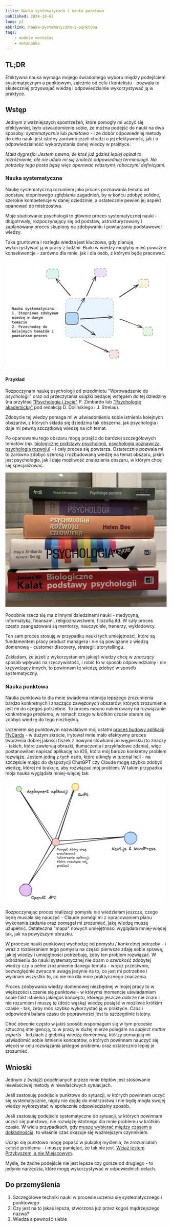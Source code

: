 ```yaml
---
title: Nauka systematyczna i nauka punktowa
published: 2024-10-02
lang: pl
abbrlink: nauka-systematyczna-i-punktowa
tags:
    - modele mentalne
    - metanauka
---
```


## TL;DR

Efektywna nauka wymaga mojego świadomego wyboru między podejściem systematycznym a punktowym, zależnie od celu i kontekstu - pozwala to skuteczniej przyswajać wiedzę i odpowiedzialnie wykorzystywać ją w praktyce.

## Wstęp

Jednym z ważniejszych spostrzeżeń, które pomogły mi uczyć się efektywniej, było uświadomienie sobie, że można podejść do nauki na dwa sposoby: _systematycznie_ lub _punktowo_ - i że dobór odpowiedniej metody do celu nauki jest istotny zarówno jeżeli chodzi o jej efektywność, jak i o odpowiedzialność wykorzystania danej wiedzy w praktyce.

_Mała dygresja: Jestem pewna, że ktoś już gdzieś lepiej opisał to rozróżnienie, ale nie udało mi się znaleźć odpowiedniej terminologii. Na potrzeby tego posta będę więc operować własnymi, roboczymi definicjami._

### Nauka systematyczna

Naukę systematyczną rozumiem jako proces poznawania tematu od podstaw, stopniowego zgłębiania zagadnień, by w końcu zdobyć solidne, szerokie kompetencje w danej dziedzinie, a ostatecznie pewien jej aspekt opanować do mistrzostwa.

Moje studiowanie psychologii to głównie proces systematycznej nauki - długotrwały, rozpoczynający się od podstaw, ustrukturyzowany i zaplanowany proces skupiony na zdobywaniu i powtarzaniu podstawowej wiedzy.

Taka gruntowna i rozległa wiedza jest kluczowa, gdy planuję wykorzystywać ją w pracy z ludźmi. Braki w wiedzy mogłyby mieć poważne konsekwencje - zarówno dla mnie, jak i dla osób, z którymi będę pracować.

![Nauka systematyczna - schemat](src/content/posts/_images/nauka_systematyczna.png)

#### Przykład

Rozpoczynam naukę psychologii od przedmiotu "Wprowadzenie do psychologii" oraz od przeczytania książki będącej wstępem do tej dziedziny (na przykład ["Psychologia i życie"](https://lubimyczytac.pl/ksiazka/246208/psychologia-i-zycie) P. Zimbardo lub ["Psychologię akademicką"](https://lubimyczytac.pl/ksiazka/115005/psychologia-akademicka-podrecznik-tom-1) pod redakcją D. Dolińskiego i J. Strelau).

Zdobycie tej wiedzy pomaga mi w uświadomieniu sobie istnienia kolejnych obszarów, z których składa się dziedzina tak obszerna, jak psychologia i daje mi pewną szczątkową wiedzę na ich temat.

Po opanowaniu tego obszaru mogę przejść do bardziej szczegółowych tematów (np. [biologiczne podstawy psychologii](https://lubimyczytac.pl/ksiazka/4968399/biologiczne-podstawy-psychologii), [psychologia poznawcza](https://lubimyczytac.pl/ksiazka/53311/psychologia-poznania), [psychologia rozwoju](https://lubimyczytac.pl/ksiazka/115605/psychologia-rozwoju-czlowieka)) - i cały proces się powtarza. Ostatecznie pozwala mi to zarówno zdobyć szeroką i rozbudowaną wiedzę na temat obszaru, jakim jest psychologia, jak i daje możliwość znalezienia obszaru, w którym chcę się specjalizować.

![Książki - narzędzia nauki "systematycznej"](src/content/posts/_images/ksiazki.png)

Podobnie rzecz się ma z innymi dziedzinami nauki - medycyną, informatyką, finansami, religioznawstwem, filozofią itd. W cały proces często zaangażowani są mentorzy, nauczyciele, trenerzy, wykładowcy.

Ten sam proces stosuję w przypadku nauki tych umiejętności, które są fundamentem pracy product managera i nie są powiązane z wiedzą domenową - customer discovery, strategii, storytellingu.

Zakładam, że jeżeli z wykorzystaniem jakiejś wiedzy chcę w _znaczący_ sposób wpływać na rzeczywistość, i robić to w sposób odpowiedzialny i nie krzywdzący innych, to powinnam tę wiedzę zdobyć w sposób systematyczny.

### Nauka punktowa

Nauka punktowa to dla mnie świadoma intencja lepszego zrozumienia bardzo konkretnych i znacząco zawężonych obszarów, których zrozumienie jest mi do czegoś potrzebne. To proces mocno nakierowany na rozwiązanie konkretnego _problemu_, w ramach czego w _krótkim czasie_ staram się zdobyć wiedzę do tego niezbędną.

Uczeniem się punktowym nazwałabym mój ostatni [proces budowy aplikacji FlyCards](https://ilonaborsos.com/flycards-signup) - w dużym skrócie, irytował mnie mało efektywny proces tworzenia dobrej jakości fiszek z nowymi słówkami po węgiersku (to znaczy - takich, które zawierają obrazki, tłumaczenia i przykładowe zdania), więc postanowiłam napisać aplikację na iOS, która mój bardzo konkretny problem rozwiąże. Jestem jedną z tych osób, które utknęły w [tutorial hell](https://www.reddit.com/r/learnprogramming/comments/qrlx5m/what_exactly_is_tutorial_hell/) - na szczęście mając do dyspozycji ChatGPT czy Claude mogę szybko zdobyć wiedzę, której mi brakuje, aby rozwiązać mój problem. W takim przypadku moja nauka wyglądała mniej-więcej tak:

![Nauka punktowa - schemat](src/content/posts/_images/nauka_punktowa.png)

Rozpoczynając proces realizacji pomysłu nie wiedziałam jeszcze, czego będę musiała się nauczyć - Claude pomógł mi z opracowaniem planu wykonania zadania oraz pomagał mi zrozumieć, jaką wiedzę muszę uzupełnić. Ostateczna "mapa" nowych umiejętności wyglądała mniej-więcej tak, jak na powyższym obrazku.

W procesie nauki punktowej wychodzę od pomysłu / konkretnej potrzeby - i wraz z rozbieraniem tego pomysłu na części pierwsze zdaję sobie sprawę, jakiej wiedzy i umiejętności potrzebuję, żeby ten problem rozwiązać. W odróżnieniu do nauki systematycznej nie dbam o _szerokość_ zdobytej wiedzy czy o pełne zrozumienie danego tematu - wręcz przeciwnie, bezwzględnie zwracam uwagę jedynie na to, co jest mi potrzebne i wycinam wszystko to, co nie ma dla mnie praktycznego znaczenia.

Proces zdobywania wiedzy domenowej niezbędnej w mojej pracy to w większości uczenie się punktowe - w którymś momencie uświadamiam sobie fakt istnienia jakiegoś konceptu, którego jeszcze dobrze nie znam i nie rozumiem i muszę tę (dość wąską) wiedzę posiąść w możliwie krótkim czasie - tak, żeby móc szybko wykorzystać ją w praktyce. _Czas_ i odpowiedni balans czasu do poprawności jest tu szczególnie istotny.

Choć obecnie często w jakiś sposób wspomagam się w tym procesie sztuczną inteligencją, to w pracy w dużej mierze polegam na _subject matter experts_ - ludziach z głęboką wiedzą domenową, którzy pomagają mi uświadomić sobie istnienie konceptów, o których powinnam nauczyć się więcej w celu rozwiązania jakiegoś problemu oraz ostatecznie lepiej je zrozumieć.

## Wnioski

Jednym z (wciąż) popełnianych przeze mnie błędów jest stosowanie niewłaściwej metody w niewłaściwych sytuacjach.

Jeśli zastosuję podejście punktowe do sytuacji, w których powinnam uczyć się systematycznie, nigdy nie dojdę do mistrzostwa i nie będę mogła swojej wiedzy wykorzystać w społecznie odpowiedzialny sposób.

Jeśli zastosuję podejście systematyczne do sytuacji, w których powinnam uczyć się punktowo, nie rozwiążę istotnego dla mnie problemu w krótkim czasie. W wielu przypadkach, gdy [muszę wybierać między czasem a dokładnością](https://www.youtube.com/watch?v=vkIds5Xxki4), to właśnie czas okazuje się ważniejszym czynnikiem.

Ucząc się punktowo mogę popaść w pułapkę myślenia, że zrozumiałam całość problemu - i muszę pamiętać, że tak nie jest. [Wciąż jestem Przybyszem, a nie Miejscowym](https://fsbooks.s3.ca-central-1.amazonaws.com/the+great+mental+models/1+general+thinking+concepts/sample_chapter.pdf).

Myślę, że żadne podejście nie jest lepsze czy gorsze od drugiego - to jedynie narzędzia, które mogę wykorzystywać w odpowiednich celach.

## Do przemyślenia

1. Szczegółowe techniki nauki w procesie uczenia się systematycznego i punktowego
2. Czy jest na to jakaś lepsza, stworzona już przez kogoś mądrzejszego nazwa?
3. Wiedza a pewność siebie
